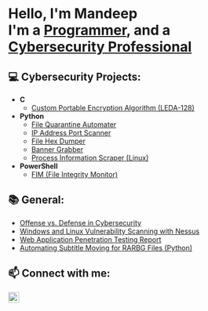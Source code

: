 <h1>Hello, I'm Mandeep <br/>I'm a <a href="https://github.com/mp-sec?tab=repositories">Programmer</a>, and a <a href="https://www.linkedin.com/in/mandeepparihar/">Cybersecurity Professional</a> 

<h2>💻 Cybersecurity Projects:</h2>

- <b>C</b>
  - [Custom Portable Encryption Algorithm (LEDA-128)](https://github.com/mp-sec/LEDA-128)
- <b>Python</b>
  - [File Quarantine Automater](https://github.com/mp-sec/SHA-512_extension_quarantine_rename)
  - [IP Address Port Scanner](https://github.com/mp-sec/portScanner)
  - [File Hex Dumper](https://github.com/mp-sec/hexDumper)
  - [Banner Grabber](https://github.com/mp-sec/bannerGrabber)
  - [Process Information Scraper (Linux)](https://github.com/mp-sec/processInfoScraper)
- <b>PowerShell</b>
  - [FIM (File Integrity Monitor)](https://github.com/mp-sec/file-integrity-monitor)

<h2>📚 General:</h2>

- [Offense vs. Defense in Cybersecurity](https://github.com/mp-sec/Offense-and-Defense-in-Cybersecurity)
- [Windows and Linux Vulnerability Scanning with Nessus](https://github.com/mp-sec/OS-Exploitation-Paper)
- [Web Application Penetration Testing Report](https://github.com/mp-sec/web-app-security-final-report)
- [Automating Subtitle Moving for RARBG Files (Python)](https://github.com/mp-sec/RARBG_sub_mover)

<h2> 📫 Connect with me:</h2>

[<img align="left" alt="MandeepParihar | LinkedIn" width="22px" src="https://cdn.jsdelivr.net/npm/simple-icons@v3/icons/linkedin.svg" />][linkedin]

[linkedin]: https://www.linkedin.com/in/mandeepparihar/

<!---
 More icons can be found on the following page: https://github.com/ikatyang/emoji-cheat-sheet/blob/master/README.md
--->
